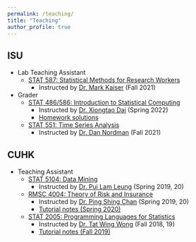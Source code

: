 ```yaml
---
permalink: /teaching/
title: "Teaching"
author_profile: true
---
```




## ISU
- Lab Teaching Assistant
    - [STAT 587: Statistical Methods for Research Workers](https://catalog.iastate.edu/search/?P=STAT%20587)
        - Instructed by [Dr. Mark Kaiser](https://www.stat.iastate.edu/people/mark-kaiser) (Fall 2021)
- Grader
    - [STAT 486/586: Introduction to Statistical Computing](https://catalog.iastate.edu/search/?P=STAT%20586)
        - Instructed by [Dr. Xiongtao Dai](https://publichealth.berkeley.edu/people/xiongtao-dai/) (Spring 2022)
        - [Homework solutions](https://yuhangtom.github.io/teaching/STAT486586_2022Spring)
    - [STAT 551: Time Series Analysis](https://catalog.iastate.edu/search/?P=STAT%20551)
        - Instructed by [Dr. Dan Nordman](https://www.stat.iastate.edu/people/dan-nordman) (Fall 2021)

## CUHK
- Teaching Assistant
    - [STAT 5104: Data Mining](https://www.sta.cuhk.edu.hk/programmes/postgraduate-studies-courses/#STAT5104)
        - Instructed by [Dr. Pui Lam Leung](http://www.sta.cuhk.edu.hk/peoples/plleung/) (Spring 2019, 20)
    - [RMSC 4004: Theory of Risk and Insurance](https://www.sta.cuhk.edu.hk/programmes/rmsc-courses/#RMSC4004)
        - Instructed by [Dr. Ping Shing Chan](http://www.sta.cuhk.edu.hk/peoples/pschan/) (Spring 2019, 20)
        - [Tutorial notes (Spring 2020)](https://yuhangtom.github.io/teaching/RMSC4004_2020Spring)
    - [STAT 2005: Programming Languages for Statistics](https://www.sta.cuhk.edu.hk/programmes/stat-courses/#STAT2005)
        - Instructed by [Dr. Tat Wing Wong](http://www.sta.cuhk.edu.hk/peoples/twwong/) (Fall 2018, 19)
        - [Tutorial notes (Fall 2019)](https://yuhangtom.github.io/teaching/STAT2005_2019Fall)
